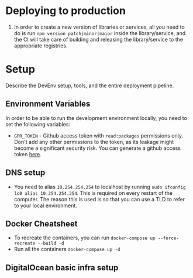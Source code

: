 # Deploying to production

1. In order to create a new version of libraries or services, all you need to do is run `npm version patch|minor|major` inside the library/service, and the CI will take care of building and releasing the library/service to the appropriate registries.

# Setup

Describe the DevEnv setup, tools, and the entire deployment pipeline.

## Environment Variables

In order to be able to run the development environment locally, you need to set the following variables:
- `GPR_TOKEN` - Github access token with `read:packages` permissions only. 
  Don't add any other permissions to the token, as its leakage might become a significant security risk. You can generate a github access token [here](https://github.com/settings/tokens).


## DNS setup

- You need to alias `10.254.254.254` to localhost by running `sudo ifconfig lo0 alias 10.254.254.254`. This is required on every restart of the computer. The reason this is used is so that you can use a TLD to refer to your local environment.

## Docker Cheatsheet

- To recreate the containers, you can run `docker-compose up --force-recreate --build -d`
- Run all the containers `docker-compose up -d`

## DigitalOcean basic infra setup
